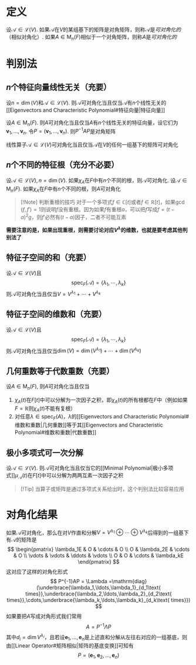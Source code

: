 # 定义
设$\mathcal A\in \mathcal{L}(V)$. 如果$\mathcal A$在$V$的某组基下的矩阵是对角矩阵，则称$\mathcal A$是*可对角化的*（相似对角化）. 如果$A\in \mathrm{M}_n(F)$相似于一个对角矩阵，则称$A$是*可对角化的*

# 判别法
## $n$个特征向量线性无关（充要）
设$n = \dim(V)$和$\mathcal A \in \mathcal{L}(V)$. 则$\mathcal A$可对角化当且仅当$\mathcal A$有$n$个线性无关的[[Eigenvectors and Characteristic Polynomial#特征向量|特征向量]]

设$A\in \mathrm{M}_n(F)$. 则$A$可对角化当且仅当$A$有$n$个线性无关的特征向量，设它们为$\boldsymbol v_1, \ldots, \boldsymbol v_n$. 令$P=(\boldsymbol v_1, \ldots, \boldsymbol v_n)$. 则$P^{-1}AP$是对角矩阵

线性算子$\mathcal A\in \mathcal{L}(V)$可对角化当且仅当$\mathcal A$在$V$的任何一组基下的矩阵可对角化
## $n$个不同的特征根（充分不必要）
设$\mathcal A \in \mathcal{L}(V), n = \dim(V)$. 如果$\chi_A$在$F$中有$n$个不同的根，则$\mathcal A$可对角化. 设$\mathcal A \in \mathrm{M}_n(F)$. 如果$\chi_A$在$F$中有$n$个不同的根，则$A$可对角化

> [!Note] 判断重根的技巧
> 对于一个多项式$f\in \mathbb{C}[t]$或者$f\in \mathbb{R}[t]$，如果$\gcd(f,f') = 1$则说明$f$没有重根。因为如果$f$有重根$a$，可以把$f$写成$f=(t-a)^2g$，则$f'$必然有$(t-a)$因子，二者不可能互素

**需要注意的是，如果出现重根，则需要讨论对应$V^\lambda$的维数，也就是要考虑其他判别法了**
## 特征子空间的和（充要）
设$\mathcal A \in \mathcal{L}(V)$且
$$
\mathrm{spec}_F(\mathcal A) = \{\lambda_1, \cdots, \lambda_k\}
$$
则$\mathcal A$可对角化当且仅当$V = V^{\lambda_1} + \cdots + V^{\lambda_k}$
## 特征子空间的维数和（充要）
设$\mathcal A \in \mathcal{L}(V)$且
$$
\mathrm{spec}_F(\mathcal A) = \{\lambda_1, \cdots, \lambda_k\}
$$
则$\mathcal A$可对角化当且仅当$\dim(V) = \dim(V^{\lambda_1}) + \cdots + \dim(V^{\lambda_k})$
## 几何重数等于代数重数（充要）
设$A\in \mathrm{M}_n(F)$, 则$A$可对角化当且仅当
1. $\chi_A(t)$在$F[t]$中可以分解为一次因子之积，即$\chi_A(t)$的所有根都在$F$中（例如如果$F = \mathbb{R}$则$\chi_A(t)$不能有复根）
2. 对任意$\lambda\in \mathrm{spec}_F(A)$，$\lambda$的[[Eigenvectors and Characteristic Polynomial#维数和重数|几何重数]]等于其[[Eigenvectors and Characteristic Polynomial#维数和重数|代数重数]]
## 极小多项式可一次分解
设$\mathcal A\in \mathcal{L}(V)$. 则$\mathcal A$可对角化当且仅当它的[[Minimal Polynomial|极小多项式]]$\mu_\mathcal A(t)$在$F[t]$中可以分解为两两互素一次因子之积
> [!Tip] 当算子或矩阵是通过多项式关系给出时，这个判别法比较容易应用
# 对角化结果
如果$\mathcal A$可对角化，那么在对$V$作直和分解$V=V^{\lambda_1}\oplus\cdots\oplus V^{\lambda_k}$后得到的一组基下有$\mathcal A$的矩阵是
$$
\begin{pmatrix}
\lambda_1E  & O & \cdots & O \\
O & \lambda_2E & \cdots & O \\
\vdots & \vdots & \ddots & \vdots \\
O & O & \cdots & \lambda_kE
\end{pmatrix}
$$
这对应了这样的对角化形式
$$
P^{-1}AP = \Lambda =\mathrm{diag}(\underbrace{\lambda_1,\ldots,\lambda_1}_{d_1\text{ times}},\underbrace{\lambda_2,\ldots,\lambda_2}_{d_2\text{ times}},\cdots,\underbrace{\lambda_k,\ldots,\lambda_k}_{d_k\text{ times}})
$$
如果要把$A$写成对角形式我们常用
$$
A = P^{-1}\Lambda P
$$
其中$d_i = \dim V^{\lambda_i}$，且若设$\boldsymbol e_1, \ldots,\boldsymbol e_n$是上述直和分解从左往右对应的一组基底，则由[[Linear Operator#矩阵相似|矩阵的基底变换]]可知有
$$
P = (\boldsymbol e_1, \boldsymbol e_2, \ldots, \boldsymbol e_n)
$$

